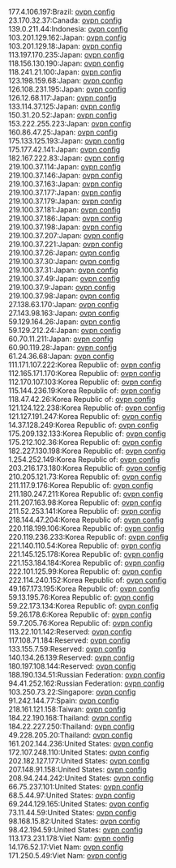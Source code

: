 177.4.106.197:Brazil: [ovpn config](vpn/177_4_106_197.ovpn)  
23.170.32.37:Canada: [ovpn config](vpn/23_170_32_37.ovpn)  
139.0.211.44:Indonesia: [ovpn config](vpn/139_0_211_44.ovpn)  
103.201.129.162:Japan: [ovpn config](vpn/103_201_129_162.ovpn)  
103.201.129.18:Japan: [ovpn config](vpn/103_201_129_18.ovpn)  
113.197.170.235:Japan: [ovpn config](vpn/113_197_170_235.ovpn)  
118.156.130.190:Japan: [ovpn config](vpn/118_156_130_190.ovpn)  
118.241.21.100:Japan: [ovpn config](vpn/118_241_21_100.ovpn)  
123.198.159.68:Japan: [ovpn config](vpn/123_198_159_68.ovpn)  
126.108.231.195:Japan: [ovpn config](vpn/126_108_231_195.ovpn)  
126.12.68.117:Japan: [ovpn config](vpn/126_12_68_117.ovpn)  
133.114.37.125:Japan: [ovpn config](vpn/133_114_37_125.ovpn)  
150.31.20.52:Japan: [ovpn config](vpn/150_31_20_52.ovpn)  
153.222.255.223:Japan: [ovpn config](vpn/153_222_255_223.ovpn)  
160.86.47.25:Japan: [ovpn config](vpn/160_86_47_25.ovpn)  
175.133.125.193:Japan: [ovpn config](vpn/175_133_125_193.ovpn)  
175.177.42.141:Japan: [ovpn config](vpn/175_177_42_141.ovpn)  
182.167.222.83:Japan: [ovpn config](vpn/182_167_222_83.ovpn)  
219.100.37.114:Japan: [ovpn config](vpn/219_100_37_114.ovpn)  
219.100.37.146:Japan: [ovpn config](vpn/219_100_37_146.ovpn)  
219.100.37.163:Japan: [ovpn config](vpn/219_100_37_163.ovpn)  
219.100.37.177:Japan: [ovpn config](vpn/219_100_37_177.ovpn)  
219.100.37.179:Japan: [ovpn config](vpn/219_100_37_179.ovpn)  
219.100.37.181:Japan: [ovpn config](vpn/219_100_37_181.ovpn)  
219.100.37.186:Japan: [ovpn config](vpn/219_100_37_186.ovpn)  
219.100.37.198:Japan: [ovpn config](vpn/219_100_37_198.ovpn)  
219.100.37.207:Japan: [ovpn config](vpn/219_100_37_207.ovpn)  
219.100.37.221:Japan: [ovpn config](vpn/219_100_37_221.ovpn)  
219.100.37.26:Japan: [ovpn config](vpn/219_100_37_26.ovpn)  
219.100.37.30:Japan: [ovpn config](vpn/219_100_37_30.ovpn)  
219.100.37.31:Japan: [ovpn config](vpn/219_100_37_31.ovpn)  
219.100.37.49:Japan: [ovpn config](vpn/219_100_37_49.ovpn)  
219.100.37.9:Japan: [ovpn config](vpn/219_100_37_9.ovpn)  
219.100.37.98:Japan: [ovpn config](vpn/219_100_37_98.ovpn)  
27.138.63.170:Japan: [ovpn config](vpn/27_138_63_170.ovpn)  
27.143.98.163:Japan: [ovpn config](vpn/27_143_98_163.ovpn)  
59.129.164.26:Japan: [ovpn config](vpn/59_129_164_26.ovpn)  
59.129.212.24:Japan: [ovpn config](vpn/59_129_212_24.ovpn)  
60.70.11.211:Japan: [ovpn config](vpn/60_70_11_211.ovpn)  
60.90.119.28:Japan: [ovpn config](vpn/60_90_119_28.ovpn)  
61.24.36.68:Japan: [ovpn config](vpn/61_24_36_68.ovpn)  
111.171.107.222:Korea Republic of: [ovpn config](vpn/111_171_107_222.ovpn)  
112.165.171.170:Korea Republic of: [ovpn config](vpn/112_165_171_170.ovpn)  
112.170.107.103:Korea Republic of: [ovpn config](vpn/112_170_107_103.ovpn)  
115.144.236.19:Korea Republic of: [ovpn config](vpn/115_144_236_19.ovpn)  
118.47.42.26:Korea Republic of: [ovpn config](vpn/118_47_42_26.ovpn)  
121.124.122.238:Korea Republic of: [ovpn config](vpn/121_124_122_238.ovpn)  
121.127.191.247:Korea Republic of: [ovpn config](vpn/121_127_191_247.ovpn)  
14.37.128.249:Korea Republic of: [ovpn config](vpn/14_37_128_249.ovpn)  
175.209.132.133:Korea Republic of: [ovpn config](vpn/175_209_132_133.ovpn)  
175.212.102.36:Korea Republic of: [ovpn config](vpn/175_212_102_36.ovpn)  
182.227.130.198:Korea Republic of: [ovpn config](vpn/182_227_130_198.ovpn)  
1.254.252.149:Korea Republic of: [ovpn config](vpn/1_254_252_149.ovpn)  
203.216.173.180:Korea Republic of: [ovpn config](vpn/203_216_173_180.ovpn)  
210.205.121.73:Korea Republic of: [ovpn config](vpn/210_205_121_73.ovpn)  
211.117.9.176:Korea Republic of: [ovpn config](vpn/211_117_9_176.ovpn)  
211.180.247.211:Korea Republic of: [ovpn config](vpn/211_180_247_211.ovpn)  
211.207.163.98:Korea Republic of: [ovpn config](vpn/211_207_163_98.ovpn)  
211.52.253.141:Korea Republic of: [ovpn config](vpn/211_52_253_141.ovpn)  
218.144.47.204:Korea Republic of: [ovpn config](vpn/218_144_47_204.ovpn)  
220.118.199.106:Korea Republic of: [ovpn config](vpn/220_118_199_106.ovpn)  
220.119.236.233:Korea Republic of: [ovpn config](vpn/220_119_236_233.ovpn)  
221.140.110.54:Korea Republic of: [ovpn config](vpn/221_140_110_54.ovpn)  
221.145.125.178:Korea Republic of: [ovpn config](vpn/221_145_125_178.ovpn)  
221.153.184.184:Korea Republic of: [ovpn config](vpn/221_153_184_184.ovpn)  
222.101.125.99:Korea Republic of: [ovpn config](vpn/222_101_125_99.ovpn)  
222.114.240.152:Korea Republic of: [ovpn config](vpn/222_114_240_152.ovpn)  
49.167.173.195:Korea Republic of: [ovpn config](vpn/49_167_173_195.ovpn)  
59.13.195.76:Korea Republic of: [ovpn config](vpn/59_13_195_76.ovpn)  
59.22.173.134:Korea Republic of: [ovpn config](vpn/59_22_173_134.ovpn)  
59.26.178.6:Korea Republic of: [ovpn config](vpn/59_26_178_6.ovpn)  
59.7.205.76:Korea Republic of: [ovpn config](vpn/59_7_205_76.ovpn)  
113.22.101.142:Reserved: [ovpn config](vpn/113_22_101_142.ovpn)  
117.108.71.184:Reserved: [ovpn config](vpn/117_108_71_184.ovpn)  
133.155.7.59:Reserved: [ovpn config](vpn/133_155_7_59.ovpn)  
140.134.26.139:Reserved: [ovpn config](vpn/140_134_26_139.ovpn)  
180.197.108.144:Reserved: [ovpn config](vpn/180_197_108_144.ovpn)  
188.190.134.51:Russian Federation: [ovpn config](vpn/188_190_134_51.ovpn)  
94.41.252.162:Russian Federation: [ovpn config](vpn/94_41_252_162.ovpn)  
103.250.73.22:Singapore: [ovpn config](vpn/103_250_73_22.ovpn)  
91.242.144.77:Spain: [ovpn config](vpn/91_242_144_77.ovpn)  
218.161.121.158:Taiwan: [ovpn config](vpn/218_161_121_158.ovpn)  
184.22.190.168:Thailand: [ovpn config](vpn/184_22_190_168.ovpn)  
184.22.227.250:Thailand: [ovpn config](vpn/184_22_227_250.ovpn)  
49.228.205.20:Thailand: [ovpn config](vpn/49_228_205_20.ovpn)  
161.202.144.236:United States: [ovpn config](vpn/161_202_144_236.ovpn)  
172.107.248.110:United States: [ovpn config](vpn/172_107_248_110.ovpn)  
202.182.127.177:United States: [ovpn config](vpn/202_182_127_177.ovpn)  
207.148.91.158:United States: [ovpn config](vpn/207_148_91_158.ovpn)  
208.94.244.242:United States: [ovpn config](vpn/208_94_244_242.ovpn)  
66.75.237.101:United States: [ovpn config](vpn/66_75_237_101.ovpn)  
68.5.44.97:United States: [ovpn config](vpn/68_5_44_97.ovpn)  
69.244.129.165:United States: [ovpn config](vpn/69_244_129_165.ovpn)  
73.11.44.59:United States: [ovpn config](vpn/73_11_44_59.ovpn)  
98.168.15.82:United States: [ovpn config](vpn/98_168_15_82.ovpn)  
98.42.194.59:United States: [ovpn config](vpn/98_42_194_59.ovpn)  
113.173.231.178:Viet Nam: [ovpn config](vpn/113_173_231_178.ovpn)  
14.176.52.17:Viet Nam: [ovpn config](vpn/14_176_52_17.ovpn)  
171.250.5.49:Viet Nam: [ovpn config](vpn/171_250_5_49.ovpn)  
